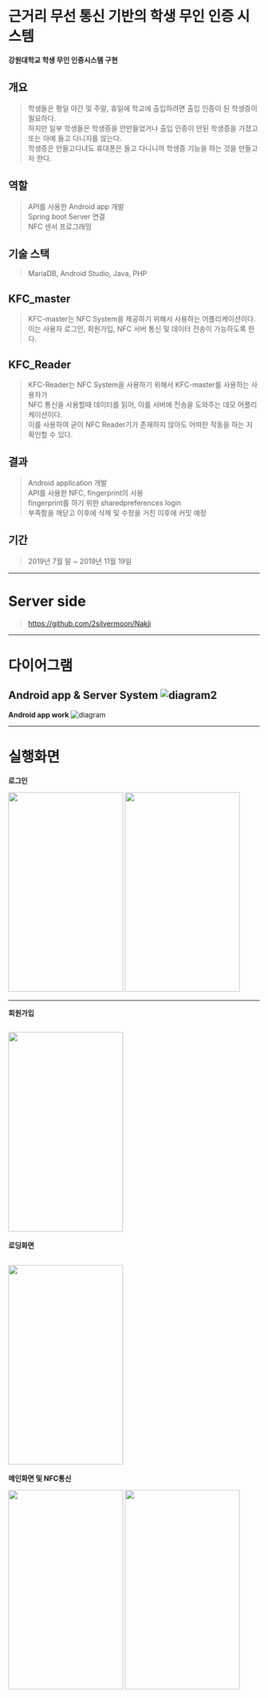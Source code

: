 # 근거리 무선 통신 기반의 학생 무인 인증 시스템

__강원대학교 학생 무인 인증시스템 구현__

## 개요
>학생들은 평일 야간 및 주말, 휴일에 학교에 출입하려면 출입 인증이 된 학생증이 필요하다.<br>
하지만 일부 학생들은 학생증을 안만들었거나 출입 인증이 안된 학생증을 가졌고 또는 아예 들고 다니지를 않는다.<br>
학생증은 안들고다녀도 휴대폰은 들고 다니니까 학생증 기능을 하는 것을 만들고자 한다.<br>

## 역할
> API를 사용한 Android app 개발<br>
> Spring boot Server 연결<br>
> NFC 센서 프로그래밍<br>

## 기술 스택
>MariaDB, Android Studio, Java, PHP

## KFC_master
>KFC-master는 NFC System을 제공하기 위해서 사용하는 어플리케이션이다.<br>
이는 사용자 로그인, 회원가입, NFC 서버 통신 및 데이터 전송이 가능하도록 한다.<br>

## KFC_Reader
>KFC-Reader는 NFC System을 사용하기 위해서 KFC-master를 사용하는 사용자가<br>
NFC 통신을 사용할때 데이터를 읽어, 이를 서버에 전송을 도와주는 데모 어플리케이션이다.<br>
이를 사용하여 굳이 NFC Reader기가 존재하지 않아도 어떠한 작동을 하는 지 확인할 수 있다.<br>

## 결과
> Android application 개발<br>
> API를 사용한 NFC, fingerprint의 사용<br>
> fingerprint를 하기 위한 sharedpreferences login<br>
> 부족함을 깨닫고 이후에 삭제 및 수정을 거친 이후에 커밋 예정<br>

## 기간
>2019년 7월 말 ~ 2019년 11월 19일


----------------------------------------------------------------------
# Server side
>https://github.com/2silvermoon/Nakji

----------------------------------------------------------------------

# 다이어그램

__Android app & Server System__
![diagram2](https://user-images.githubusercontent.com/41769568/70391157-689d5c00-1a15-11ea-9585-ebe618ce7830.JPG)
----------------------------------------------------------------------

__Android app work__
![diagram](https://user-images.githubusercontent.com/41769568/70390882-8c12d780-1a12-11ea-9379-86aaf70d6717.png)


----------------------------------------------------------------------

# 실행화면

__로그인__

<img src="https://user-images.githubusercontent.com/41769568/70390928-f3308c00-1a12-11ea-96bb-adfcc4108e25.png" width="230" height="400"></img>
<img src="https://user-images.githubusercontent.com/41769568/70390929-f461b900-1a12-11ea-8f8b-b9f34fea0b39.png" width="230" height="400"></img>

----------------------------------------------------------------------

__회원가입__

<img src="https://user-images.githubusercontent.com/41769568/70390953-28d57500-1a13-11ea-9fd4-d93f0bce11d7.png" width="230" height="400"></img>
----------------------------------------------------------------------


__로딩화면__

<img src="https://user-images.githubusercontent.com/41769568/70390939-11968780-1a13-11ea-9176-239e89b1d06c.png" width="230" height="400"></img>
----------------------------------------------------------------------


__메인화면 및 NFC통신__

<img src="https://user-images.githubusercontent.com/41769568/70390948-1f4c0d00-1a13-11ea-97e4-4a1b3af27ddc.png" width="230" height="400"></img>
<img src="https://user-images.githubusercontent.com/41769568/70390949-207d3a00-1a13-11ea-8721-3bf4c8c04fa2.png" width="230" height="400"></img>



